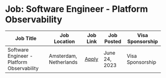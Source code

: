 # Job: Software Engineer - Platform Observability

| Job Title | Job Location | Job Link | Job Posted | Visa Sponsorship |
| --- | --- | --- | --- | --- |
| Software Engineer - Platform Observability | Amsterdam, Netherlands | [Apply](https://boards.greenhouse.io/adyen/jobs/5044061) | June 24, 2023 | Visa Sponsorship |
